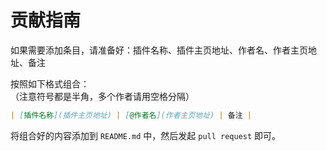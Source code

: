 # 贡献指南

如果需要添加条目，请准备好：插件名称、插件主页地址、作者名、作者主页地址、备注

按照如下格式组合：  
（注意符号都是半角，多个作者请用空格分隔）

```markdown
| [插件名称](插件主页地址) | [@作者名](作者主页地址) | 备注 |
```

将组合好的内容添加到 `README.md` 中，然后发起 `pull request` 即可。
